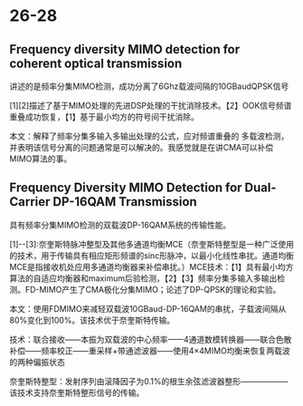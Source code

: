 # 26-28

## Frequency diversity MIMO detection for coherent optical transmission

讲述的是频率分集MIMO检测，成功分离了6Ghz载波间隔的10GBaudQPSK信号

\[1\]\[2\]描述了基于MIMO处理的先进DSP处理的干扰消除技术。【2】OOK信号频谱重叠成功恢复，【1】基于最小均方的符号间干扰消除。

本文：解释了频率分集多输入多输出处理的公式，应对频谱重叠的 多载波检测，并表明该信号分离的问题通常是可以解决的。我感觉就是在讲CMA可以补偿MIMO算法的事。

## Frequency Diversity MIMO Detection for Dual-Carrier DP-16QAM Transmission 

具有频率分集MIMO检测的双载波DP-16QAM系统的传输性能。

\[1\]--\[3\]:奈奎斯特脉冲整型及其他多通道均衡MCE（奈奎斯特整型是一种广泛使用的技术，用于传输具有相应矩形频谱的sinc形脉冲，以最小化线性串扰。通道均衡MCE是指接收机处应用多通道均衡器来补偿串扰。）MCE技术：【1】具有最小均方算法的自适应均衡器和maximum后验检测，【2】【3】频率分集多输入多输出检测。FD-MIMO产生了CMA极化分集MIMO；论述了DP-QPSK的理论和实验。

本文：使用FDMIMO来减轻双载波10GBaud-DP-16QAM的串扰，子载波间隔从80%变化到100%。该技术优于奈奎斯特传输。

技术：联合接收——本振为双载波的中心频率——4通道数模转换器——联合色散补偿——频率校正——重采样+带通滤波器——使用4×4MIMO均衡来恢复两载波的两种偏振状态

奈奎斯特整型：发射序列由滚降因子为0.1%的根生余弦滤波器整形——————该技术支持奈奎斯特整形信号的传输。


